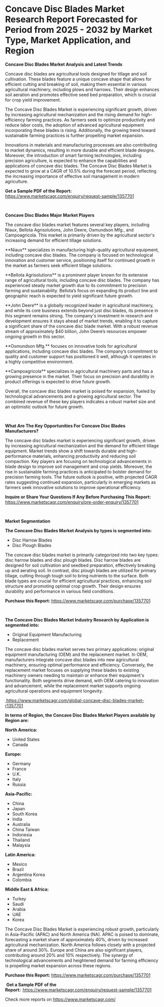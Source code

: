 <p><h1>Concave Disc Blades Market Research Report Forecasted for Period from 2025 -  2032 by Market Type, Market Application, and Region</h1></p><p><strong>Concave Disc Blades Market Analysis and Latest Trends</strong></p>
<p><p>Concave disc blades are agricultural tools designed for tillage and soil cultivation. These blades feature a unique concave shape that allows for efficient cutting and breaking of soil, making them essential in various agricultural machinery, including plows and harrows. Their design enhances soil aeration and promotes effective seed bed preparation, which is crucial for crop yield improvement.</p><p>The Concave Disc Blades Market is experiencing significant growth, driven by increasing agricultural mechanization and the rising demand for high-efficiency farming practices. As farmers seek to optimize productivity and reduce labor costs, the adoption of advanced agricultural equipment incorporating these blades is rising. Additionally, the growing trend toward sustainable farming practices is further propelling market expansion.</p><p>Innovations in materials and manufacturing processes are also contributing to market dynamics, resulting in more durable and efficient blade designs. Moreover, the introduction of smart farming technologies, including precision agriculture, is expected to enhance the capabilities and applications of concave disc blades. The Concave Disc Blades Market is expected to grow at a CAGR of 10.5% during the forecast period, reflecting the increasing importance of effective soil management in modern agriculture.</p></p>
<p><strong>Get a Sample PDF of the Report:&nbsp;</strong> <a href="https://www.marketscagr.com/enquiry/request-sample/1357701?utm_campaign=2660&utm_medium=2&utm_source=Github&utm_content=ia&utm_term=11042025&utm_id=concave-disc-blades">https://www.marketscagr.com/enquiry/request-sample/1357701</a></p>
<p>&nbsp;</p>
<p><strong>Concave Disc Blades Major Market Players</strong></p>
<p><p>The concave disc blades market features several key players, including Niaux, Bellota Agrisolutions, John Deere, Osmundson Mfg., and Campoagricola. This market is primarily driven by the agricultural sector's increasing demand for efficient tillage solutions.</p><p>**Niaux** specializes in manufacturing high-quality agricultural equipment, including concave disc blades. The company is focused on technological innovation and customer service, positioning itself for continued growth in the market as farmers seek efficient tillage solutions.</p><p>**Bellota Agrisolutions** is a prominent player known for its extensive range of agricultural tools, including concave disc blades. The company has experienced steady market growth due to its commitment to precision farming and sustainability. Bellota’s focus on expanding its product line and geographic reach is expected to yield significant future growth.</p><p>**John Deere** is a globally recognized leader in agricultural machinery, and while its core business extends beyond just disc blades, its presence in this segment remains strong. The company's investment in research and development ensures it stays ahead of market trends, enabling it to capture a significant share of the concave disc blade market. With a robust revenue stream of approximately $40 billion, John Deere’s resources empower ongoing growth in this sector.</p><p>**Osmundson Mfg.** focuses on innovative tools for agricultural applications, including concave disc blades. The company’s commitment to quality and customer support has positioned it well, although it operates in a highly competitive environment.</p><p>**Campoagricola** specializes in agricultural machinery parts and has a growing presence in the market. Their focus on precision and durability in product offerings is expected to drive future growth.</p><p>Overall, the concave disc blades market is poised for expansion, fueled by technological advancements and a growing agricultural sector. The combined revenue of these key players indicates a robust market size and an optimistic outlook for future growth.</p></p>
<p>&nbsp;</p>
<p><strong>What Are The Key Opportunities For Concave Disc Blades Manufacturers?</strong></p>
<p><p>The concave disc blades market is experiencing significant growth, driven by increasing agricultural mechanization and the demand for efficient tillage equipment. Market trends show a shift towards durable and high-performance materials, enhancing productivity and reducing soil compaction. Key players are focusing on technological advancements in blade design to improve soil management and crop yields. Moreover, the rise in sustainable farming practices is anticipated to bolster demand for precision farming tools. The future outlook is positive, with projected CAGR rates suggesting continued expansion, particularly in emerging markets as farmers seek innovative solutions to improve operational efficiency.</p></p>
<p><strong>Inquire or Share Your Questions If Any Before Purchasing This Report:</strong> <a href="https://www.marketscagr.com/enquiry/pre-order-enquiry/1357701?utm_campaign=2660&utm_medium=2&utm_source=Github&utm_content=ia&utm_term=11042025&utm_id=concave-disc-blades">https://www.marketscagr.com/enquiry/pre-order-enquiry/1357701</a></p>
<p>&nbsp;</p>
<p><strong>Market Segmentation</strong></p>
<p><strong>The Concave Disc Blades Market Analysis by types is segmented into:</strong></p>
<p><ul><li>Disc Harrow Blades</li><li>Disc Plough Blades</li></ul></p>
<p><p>The concave disc blades market is primarily categorized into two key types: disc harrow blades and disc plough blades. Disc harrow blades are designed for soil cultivation and seedbed preparation, effectively breaking up and aerating soil. In contrast, disc plough blades are utilized for primary tillage, cutting through tough soil to bring nutrients to the surface. Both blade types are crucial for efficient agricultural practices, enhancing soil structure and promoting optimal crop growth. Their design ensures durability and performance in various field conditions.</p></p>
<p><strong>Purchase this Report:&nbsp;</strong><a href="https://www.marketscagr.com/purchase/1357701?utm_campaign=2660&utm_medium=2&utm_source=Github&utm_content=ia&utm_term=11042025&utm_id=concave-disc-blades">https://www.marketscagr.com/purchase/1357701</a></p>
<p>&nbsp;</p>
<p><strong>The Concave Disc Blades Market Industry Research by Application is segmented into:</strong></p>
<p><ul><li>Original Equipment Manufacturing</li><li>Replacement</li></ul></p>
<p><p>The concave disc blades market serves two primary applications: original equipment manufacturing (OEM) and the replacement market. In OEM, manufacturers integrate concave disc blades into new agricultural machinery, ensuring optimal performance and efficiency. Conversely, the replacement market focuses on supplying these blades to existing machinery owners needing to maintain or enhance their equipment's functionality. Both segments drive demand, with OEM catering to innovation and advancement, while the replacement market supports ongoing agricultural operations and equipment longevity.</p></p>
<p><a href="https://www.marketscagr.com/global-concave-disc-blades-market-r1357701?utm_campaign=2660&utm_medium=2&utm_source=Github&utm_content=ia&utm_term=11042025&utm_id=concave-disc-blades">&nbsp;https://www.marketscagr.com/global-concave-disc-blades-market-r1357701</a></p>
<p><strong>In terms of Region, the Concave Disc Blades Market Players available by Region are:</strong></p>
<p>
    <p> <strong> North America: </strong>
        <ul>
            <li>United States</li>
            <li>Canada</li>
        </ul>
        </p> 
    <p> <strong> Europe: </strong>
        <ul>
            <li>Germany</li>
            <li>France</li>
            <li>U.K.</li>
            <li>Italy</li>
            <li>Russia</li>
        </ul>
        </p> 
    <p> <strong> Asia-Pacific: </strong>
        <ul>
            <li>China</li>
            <li>Japan</li>
            <li>South Korea</li>
            <li>India</li>
            <li>Australia</li>
            <li>China Taiwan</li>
            <li>Indonesia</li>
            <li>Thailand</li>
            <li>Malaysia</li>
        </ul>
        </p> 
    <p> <strong> Latin America: </strong>
        <ul>
            <li>Mexico</li>
            <li>Brazil</li>
            <li>Argentina Korea</li>
            <li>Colombia</li>
        </ul>
        </p> 
    <p> <strong> Middle East & Africa: </strong>
        <ul>
            <li>Turkey</li>
            <li>Saudi</li>
            <li>Arabia</li>
            <li>UAE</li>
            <li>Korea</li>
        </ul>
    </p>
    </p>
<p><p>The Concave Disc Blades Market is experiencing robust growth, particularly in Asia-Pacific (APAC) and North America (NA). APAC is poised to dominate, forecasting a market share of approximately 40%, driven by increased agricultural mechanization. North America follows closely with a projected share of around 30%. Europe and China are also significant players, contributing around 20% and 10% respectively. The synergy of technological advancements and heightened demand for farming efficiency is propelling market expansion across these regions.</p></p>
<p><strong>Purchase this Report: </strong><a href="https://www.marketscagr.com/purchase/1357701?utm_campaign=2660&utm_medium=2&utm_source=Github&utm_content=ia&utm_term=11042025&utm_id=concave-disc-blades">https://www.marketscagr.com/purchase/1357701</a></p>
<p>&nbsp;<strong>Get a Sample PDF of the Report:&nbsp;&nbsp;</strong><a href="https://www.marketscagr.com/enquiry/request-sample/1357701?utm_campaign=2660&utm_medium=2&utm_source=Github&utm_content=ia&utm_term=11042025&utm_id=concave-disc-blades">https://www.marketscagr.com/enquiry/request-sample/1357701</a></p>
<p><strong></strong></p>
<p>Check more reports on <a href="https://www.marketscagr.com/?utm_campaign=2660&utm_medium=2&utm_source=Github&utm_content=ia&utm_term=11042025&utm_id=concave-disc-blades">https://www.marketscagr.com/</a></p>